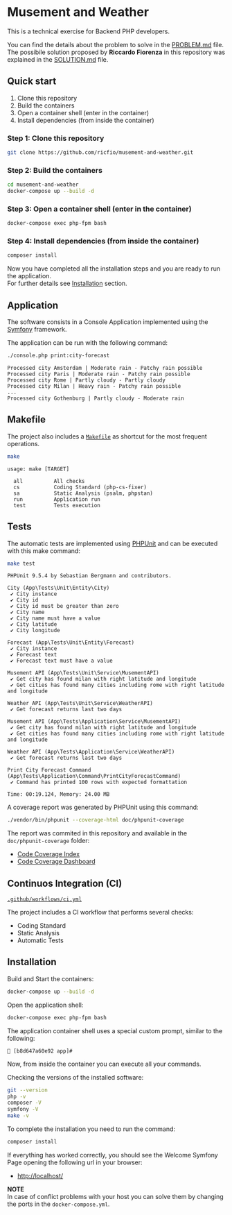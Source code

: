 # Musement and Weather

This is a technical exercise for Backend PHP developers.  

You can find the details about the problem to solve in the [PROBLEM.md](./doc/PROBLEM.md) file.  
The possibile solution proposed by **Riccardo Fiorenza** in this repository was explained in the [SOLUTION.md](./doc/SOLUTION.md) file.

## Quick start

1. Clone this repository
2. Build the containers
3. Open a container shell (enter in the container)
4. Install dependencies (from inside the container)

### Step 1: Clone this repository

```bash
git clone https://github.com/ricfio/musement-and-weather.git
```

### Step 2: Build the containers

```bash
cd musement-and-weather
docker-compose up --build -d
```

### Step 3: Open a container shell (enter in the container)

```bash
docker-compose exec php-fpm bash
```

### Step 4: Install dependencies (from inside the container)

```bash
composer install
```

Now you have completed all the installation steps and you are ready to run the application.  
For further details see [Installation](#Installation) section.

## Application

The software consists in a Console Application implemented using the [Symfony](https://symfony.com/) framework.  

The application can be run with the following command:  

```bash
./console.php print:city-forecast
```

```console
Processed city Amsterdam | Moderate rain - Patchy rain possible
Processed city Paris | Moderate rain - Patchy rain possible
Processed city Rome | Partly cloudy - Partly cloudy
Processed city Milan | Heavy rain - Patchy rain possible
... 
Processed city Gothenburg | Partly cloudy - Moderate rain
```

## Makefile

The project also includes a [`Makefile`](Makefile) as shortcut for the most frequent operations.

```bash
make
```

```console
usage: make [TARGET]

  all          All checks
  cs           Coding Standard (php-cs-fixer)
  sa           Static Analysis (psalm, phpstan)
  run          Application run
  test         Tests execution
```

## Tests

The automatic tests are implemented using [PHPUnit](https://phpunit.de/) and can be executed with this make command:  

```bash
make test
```

```console
PHPUnit 9.5.4 by Sebastian Bergmann and contributors.

City (App\Tests\Unit\Entity\City)
 ✔ City instance
 ✔ City id
 ✔ City id must be greater than zero
 ✔ City name
 ✔ City name must have a value
 ✔ City latitude
 ✔ City longitude

Forecast (App\Tests\Unit\Entity\Forecast)
 ✔ City instance
 ✔ Forecast text
 ✔ Forecast text must have a value

Musement API (App\Tests\Unit\Service\MusementAPI)
 ✔ Get city has found milan with right latitude and longitude
 ✔ Get cities has found many cities including rome with right latitude and longitude

Weather API (App\Tests\Unit\Service\WeatherAPI)
 ✔ Get forecast returns last two days

Musement API (App\Tests\Application\Service\MusementAPI)
 ✔ Get city has found milan with right latitude and longitude
 ✔ Get cities has found many cities including rome with right latitude and longitude

Weather API (App\Tests\Application\Service\WeatherAPI)
 ✔ Get forecast returns last two days

Print City Forecast Command (App\Tests\Application\Command\PrintCityForecastCommand)
 ✔ Command has printed 100 rows with expected formattation

Time: 00:19.124, Memory: 24.00 MB
```

A coverage report was generated by PHPUnit using this command:  

```bash
./vendor/bin/phpunit --coverage-html doc/phpunit-coverage
```

The report was commited in this repository and available in the `doc/phpunit-coverage` folder:  

- [Code Coverage Index](./doc/phpunit-coverage/index.html)
- [Code Coverage Dashboard](./doc/phpunit-coverage/dashboard.html)

## Continuos Integration (CI)

[`.github/workflows/ci.yml`](.github/workflows/ci.yml)

The project includes a CI workflow that performs several checks:

- Coding Standard
- Static Analysis
- Automatic Tests

## Installation

Build and Start the containers:

```bash
docker-compose up --build -d
```

Open the application shell:

```bash
docker-compose exec php-fpm bash
```

The application container shell uses a special custom prompt, similar to the following:

```console
🐳 [b8d647a60e92 app]#
```

Now, from inside the container you can execute all your commands.

Checking the versions of the installed software:

```bash
git --version
php -v
composer -V
symfony -V
make -v
```

To complete the installation you need to run the command:

```bash
composer install
```

If everything has worked correctly, you should see the Welcome Symfony Page opening the following url in your browser:

- [http://localhost/](http://localhost/)

**NOTE**  
In case of conflict problems with your host you can solve them by changing the ports in the `docker-compose.yml`.  
